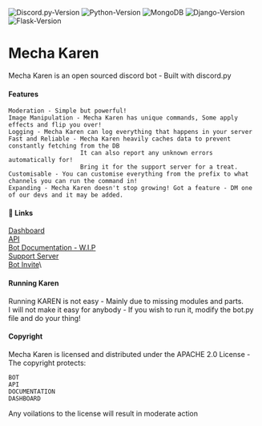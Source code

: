 ![Discord.py-Version](https://img.shields.io/badge/discord.py-1.7.1-blue?style=flat-square)
![Python-Version](https://img.shields.io/badge/python-3.9.1-green?style=flat-square)
![MongoDB](https://img.shields.io/badge/MongoDB-pink?style=flat-square)
![Django-Version](https://img.shields.io/badge/Django-3.1.3-blue?style=flat-square)
![Flask-Version](https://img.shields.io/badge/Flask-1.1.2-blue?style=flat-square)

# Mecha Karen
Mecha Karen is an open sourced discord bot - Built with discord.py

#### Features
```
Moderation - Simple but powerful!
Image Manipulation - Mecha Karen has unique commands, Some apply effects and flip you over!
Logging - Mecha Karen can log everything that happens in your server
Fast and Reliable - Mecha Karen heavily caches data to prevent constantly fetching from the DB
                    It can also report any unknown errors automatically for!
                    Bring it for the support server for a treat.
Customisable - You can customise everything from the prefix to what channels you can run the command in!
Expanding - Mecha Karen doesn't stop growing! Got a feature - DM one of our devs and it may be added.
```

#### 🔗 Links
[Dashboard](https://mechakaren.xyz/login)\
[API](https://api.mechakaren.xyz/docs)\
[Bot Documentation - W.I.P](https://docs.mechakaren.xyz/)\
[Support Server](https://discord.gg/Q5mFhUM)\
[Bot Invite](https://discord.com/oauth2/authorize?client_id=740514706858442792&permissions=0&scope=bot)\

#### Running Karen
Running KAREN is not easy - Mainly due to missing modules and parts.\
I will not make it easy for anybody - If you wish to run it, modify the bot.py file and do your thing!

#### Copyright
Mecha Karen is licensed and distributed under the APACHE 2.0 License - The copyright protects:
```
BOT
API
DOCUMENTATION
DASHBOARD
```

Any voilations to the license will result in moderate action
